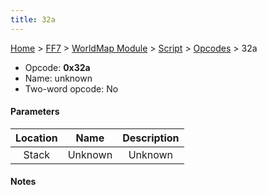 ```yaml
---
title: 32a
---
```


[Home](../../../../Main_Page.md) > [FF7](../../../../FF7.md) > [WorldMap Module](../../../WorldMap_Module.md) > [Script](../../Script.md) > [Opcodes](../Opcodes.md) > 32a

-   Opcode: **0x32a**
-   Name: unknown
-   Two-word opcode: No

#### Parameters

| Location |  Name   | Description |
|:--------:|:-------:|:-----------:|
|  Stack   | Unknown |   Unknown   |

#### Notes
